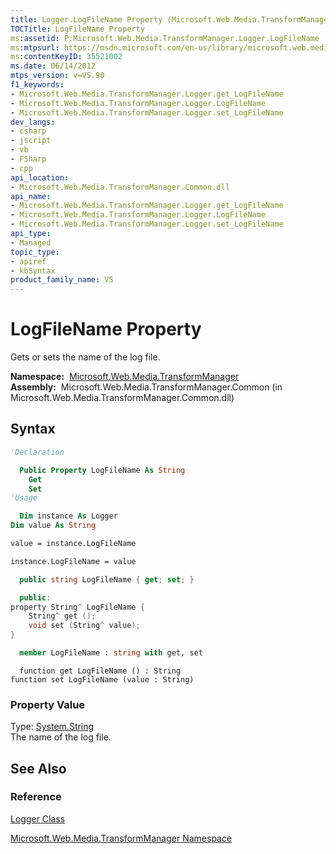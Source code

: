 ```yaml
---
title: Logger.LogFileName Property (Microsoft.Web.Media.TransformManager)
TOCTitle: LogFileName Property
ms:assetid: P:Microsoft.Web.Media.TransformManager.Logger.LogFileName
ms:mtpsurl: https://msdn.microsoft.com/en-us/library/microsoft.web.media.transformmanager.logger.logfilename(v=VS.90)
ms:contentKeyID: 35521002
ms.date: 06/14/2012
mtps_version: v=VS.90
f1_keywords:
- Microsoft.Web.Media.TransformManager.Logger.get_LogFileName
- Microsoft.Web.Media.TransformManager.Logger.LogFileName
- Microsoft.Web.Media.TransformManager.Logger.set_LogFileName
dev_langs:
- csharp
- jscript
- vb
- FSharp
- cpp
api_location:
- Microsoft.Web.Media.TransformManager.Common.dll
api_name:
- Microsoft.Web.Media.TransformManager.Logger.get_LogFileName
- Microsoft.Web.Media.TransformManager.Logger.LogFileName
- Microsoft.Web.Media.TransformManager.Logger.set_LogFileName
api_type:
- Managed
topic_type:
- apiref
- kbSyntax
product_family_name: VS
---
```


# LogFileName Property

Gets or sets the name of the log file.

**Namespace:**  [Microsoft.Web.Media.TransformManager](microsoft-web-media-transformmanager-namespace.md)  
**Assembly:**  Microsoft.Web.Media.TransformManager.Common (in Microsoft.Web.Media.TransformManager.Common.dll)

## Syntax

```vb
'Declaration

  Public Property LogFileName As String
    Get
    Set
'Usage

  Dim instance As Logger
Dim value As String

value = instance.LogFileName

instance.LogFileName = value
```

```csharp
  public string LogFileName { get; set; }
```

```cpp
  public:
property String^ LogFileName {
    String^ get ();
    void set (String^ value);
}
```

``` fsharp
  member LogFileName : string with get, set
```

```jscript
  function get LogFileName () : String
function set LogFileName (value : String)
```

### Property Value

Type: [System.String](https://msdn.microsoft.com/library/s1wwdcbf)  
The name of the log file.  

## See Also

### Reference

[Logger Class](logger-class-microsoft-web-media-transformmanager.md)

[Microsoft.Web.Media.TransformManager Namespace](microsoft-web-media-transformmanager-namespace.md)

